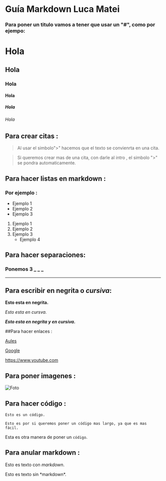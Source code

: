 # Guía Markdown Luca Matei

### Para poner un titulo vamos a tener que usar un "#", como por ejempo:

# Hola 
## Hola
### Hola
#### Hola
##### Hola
###### Hola

## Para crear citas :
> Al usar el simbolo">" hacemos que el texto se convienrta en una cita.

> Si queremos crear mas de una cita, con darle al intro , el simbolo ">" se pondra automaticamente.

## Para hacer listas en markdown :
### Por ejemplo :
- Ejemplo 1
- Ejemplo 2
- Ejemplo 3
1. Ejemplo 1
2. Ejemplo 2
3. Ejemplo 3
     - Ejemplo 4

## Para hacer separaciones:
### Ponemos 3 _ _ _
---

## Para escribir en **negrita** o *cursiva*:

**Esto esta en negrita.**

*Esto esta en cursva.*

***Esto esta en negrita y en cursiva.***

##Para hacer enlaces :

[Aules](https://portal.edu.gva.es/aules/es/inicio/)

[Google](https://www.google.com/ "Google")

<https://www.youtube.com>

## Para poner imagenes :

![Foto](https://encrypted-tbn0.gstatic.com/images?q=tbn:ANd9GcT904XZ8kpOic417aETQDdVWE2u5LpQ6XJhNQ&s)

## Para hacer código :

    Esto es un código.

~~~
Esto es por si queremos poner un código mas largo, ya que es mas fácil.
~~~

Esta es otra manera de poner un `código`.

## Para anular markdown :

Esto es texto con *markdown*.

Esto es texto sin \*markdown*.
